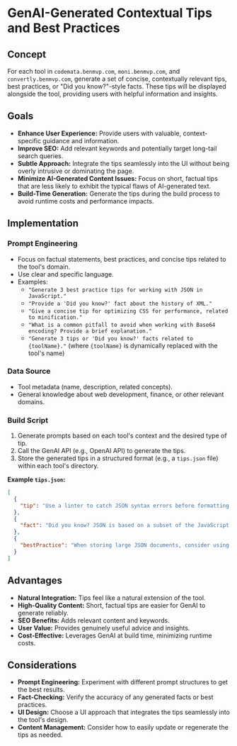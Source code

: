 # GenAI-Generated Contextual Tips and Best Practices

## Concept

For each tool in `codemata.benmvp.com`, `moni.benmvp.com`, and `convertly.benmvp.com`, generate a set of concise, contextually relevant tips, best practices, or "Did you know?"-style facts. These tips will be displayed alongside the tool, providing users with helpful information and insights.

## Goals

- **Enhance User Experience:** Provide users with valuable, context-specific guidance and information.
- **Improve SEO:** Add relevant keywords and potentially target long-tail search queries.
- **Subtle Approach:** Integrate the tips seamlessly into the UI without being overly intrusive or dominating the page.
- **Minimize AI-Generated Content Issues:** Focus on short, factual tips that are less likely to exhibit the typical flaws of AI-generated text.
- **Build-Time Generation:** Generate the tips during the build process to avoid runtime costs and performance impacts.

## Implementation

### Prompt Engineering

- Focus on factual statements, best practices, and concise tips related to the tool's domain.
- Use clear and specific language.
- Examples:
  - `"Generate 3 best practice tips for working with JSON in JavaScript."`
  - `"Provide a 'Did you know?' fact about the history of XML."`
  - `"Give a concise tip for optimizing CSS for performance, related to minification."`
  - `"What is a common pitfall to avoid when working with Base64 encoding? Provide a brief explanation."`
  - `"Generate 3 tips or 'Did you know?' facts related to {toolName}."` (where `{toolName}` is dynamically replaced with the tool's name)

### Data Source

- Tool metadata (name, description, related concepts).
- General knowledge about web development, finance, or other relevant domains.

### Build Script

1.  Generate prompts based on each tool's context and the desired type of tip.
2.  Call the GenAI API (e.g., OpenAI API) to generate the tips.
3.  Store the generated tips in a structured format (e.g., a `tips.json` file) within each tool's directory.

**Example `tips.json`:**

```json
[
  {
    "tip": "Use a linter to catch JSON syntax errors before formatting."
  },
  {
    "fact": "Did you know? JSON is based on a subset of the JavaScript programming language, but it's language-independent."
  },
  {
    "bestPractice": "When storing large JSON documents, consider using a format like JSON Lines or streaming the data to avoid memory issues."
  }
]
```

## **Advantages**

- **Natural Integration:** Tips feel like a natural extension of the tool.
- **High-Quality Content:** Short, factual tips are easier for GenAI to generate reliably.
- **SEO Benefits:** Adds relevant content and keywords.
- **User Value:** Provides genuinely useful advice and insights.
- **Cost-Effective:** Leverages GenAI at build time, minimizing runtime costs.

## **Considerations**

- **Prompt Engineering:** Experiment with different prompt structures to get the best results.
- **Fact-Checking:** Verify the accuracy of any generated facts or best practices.
- **UI Design:** Choose a UI approach that integrates the tips seamlessly into the tool's design.
- **Content Management:** Consider how to easily update or regenerate the tips as needed.
